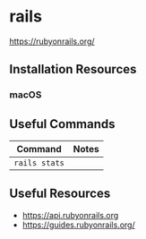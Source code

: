 # rails

<https://rubyonrails.org/>

## Installation Resources

### macOS

## Useful Commands

| Command | Notes |
|---------|-------|
|`rails stats` | |

## Useful Resources

- https://api.rubyonrails.org
- https://guides.rubyonrails.org/
